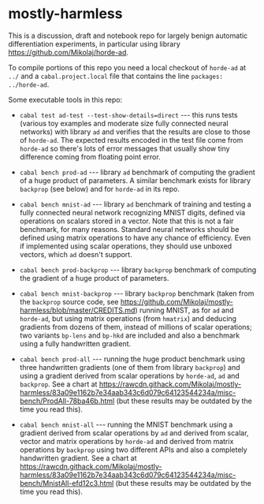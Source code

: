 # mostly-harmless
This is a discussion, draft and notebook repo for largely benign automatic differentiation experiments, in particular using library https://github.com/Mikolaj/horde-ad.

To compile portions of this repo you need a local checkout of `horde-ad` at `../` and a `cabal.project.local` file that contains the line `packages: ../horde-ad`.

Some executable tools in this repo:

* `cabal test ad-test --test-show-details=direct` --- this runs tests (various toy examples and moderate size fully connected neural networks) with library `ad` and verifies that the results are close to those of `horde-ad`. The expected results encoded in the test file come from `horde-ad` so there's lots of error messages that usually show tiny difference coming from floating point error.

* `cabal bench prod-ad` --- library `ad` benchmark of computing the gradient of a huge product of parameters. A similar benchmark exists for library `backprop` (see below) and for `horde-ad` in its repo.

* `cabal bench mnist-ad` --- library `ad` benchmark of training and testing a fully connected neural network recognizing MNIST digits, defined via operations on scalars stored in a vector. Note that this is not a fair benchmark, for many reasons. Standard neural networks should be defined using matrix operations to have any chance of efficiency. Even if implemented using scalar operations, they should use unboxed vectors, which `ad` doesn't support.

* `cabal bench prod-backprop` --- library `backprop` benchmark of computing the gradient of a huge product of parameters.

* `cabal bench mnist-backprop` --- library `backprop` benchmark (taken from the `backprop` source code, see https://github.com/Mikolaj/mostly-harmless/blob/master/CREDITS.md) running MNIST, as for `ad` and `horde-ad`, but using matrix operations (from `hmatrix`) and deducing gradients from dozens of them, instead of millions of scalar operations; two variants `bp-lens` and `bp-hkd` are included and also a benchmark  using a fully handwritten gradient.

* `cabal bench prod-all` --- running the huge product benchmark using three handwritten gradients (one of them from library `backprop`) and using a gradient derived from scalar operations by `horde-ad`, `ad` and `backprop`. See a chart at https://rawcdn.githack.com/Mikolaj/mostly-harmless/83a09e1162b7e34aab343c6d079c64123544234a/misc-bench/ProdAll-78ba46b.html (but these results may be outdated by the time you read this).

* `cabal bench mnist-all` --- running the MNIST benchmark using a gradient derived from scalar operations by `ad` and derived from scalar, vector and matrix operations by `horde-ad` and derived from matrix operations by `backprop` using two different APIs and also a completely handwritten gradient. See a chart at https://rawcdn.githack.com/Mikolaj/mostly-harmless/83a09e1162b7e34aab343c6d079c64123544234a/misc-bench/MnistAll-efd12c3.html (but these results may be outdated by the time you read this).
